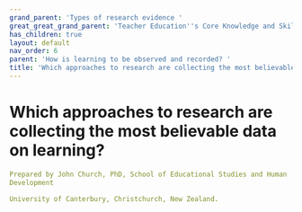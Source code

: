 ```yaml
---
grand_parent: 'Types of research evidence '
great_great_grand_parent: 'Teacher Education''s Core Knowledge and Skills.'
has_children: true
layout: default
nav_order: 6
parent: 'How is learning to be observed and recorded? '
title: 'Which approaches to research are collecting the most believable data on learning? '
---
```

# Which approaches to research are collecting the most believable data on learning?


```yaml
Prepared by John Church, PhD, School of Educational Studies and Human
Development

University of Canterbury, Christchurch, New Zealand.
```


